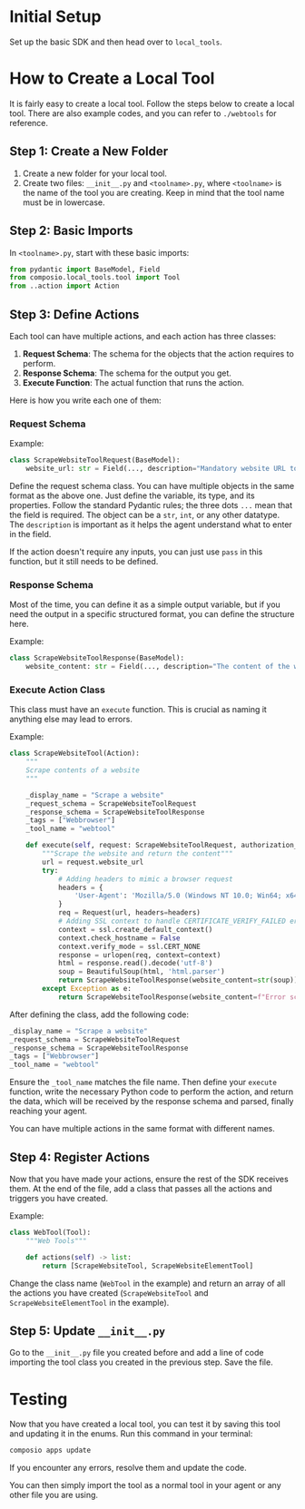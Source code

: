 # Initial Setup

Set up the basic SDK and then head over to `local_tools`.

# How to Create a Local Tool

It is fairly easy to create a local tool. Follow the steps below to create a local tool. There are also example codes, and you can refer to `./webtools` for reference.

## Step 1: Create a New Folder

1. Create a new folder for your local tool.
2. Create two files: `__init__.py` and `<toolname>.py`, where `<toolname>` is the name of the tool you are creating. Keep in mind that the tool name must be in lowercase.

## Step 2: Basic Imports

In `<toolname>.py`, start with these basic imports:

```python
from pydantic import BaseModel, Field
from composio.local_tools.tool import Tool
from ..action import Action
```

## Step 3: Define Actions

Each tool can have multiple actions, and each action has three classes:

1. **Request Schema**: The schema for the objects that the action requires to perform.
2. **Response Schema**: The schema for the output you get.
3. **Execute Function**: The actual function that runs the action.

Here is how you write each one of them:

### Request Schema

Example:

```python
class ScrapeWebsiteToolRequest(BaseModel):
    website_url: str = Field(..., description="Mandatory website URL to read the file")
```

Define the request schema class. You can have multiple objects in the same format as the above one. Just define the variable, its type, and its properties. Follow the standard Pydantic rules; the three dots `...` mean that the field is required. The object can be a `str`, `int`, or any other datatype. The `description` is important as it helps the agent understand what to enter in the field.

If the action doesn't require any inputs, you can just use `pass` in this function, but it still needs to be defined.

### Response Schema

Most of the time, you can define it as a simple output variable, but if you need the output in a specific structured format, you can define the structure here.

Example:

```python
class ScrapeWebsiteToolResponse(BaseModel):
    website_content: str = Field(..., description="The content of the website")
```

### Execute Action Class

This class must have an `execute` function. This is crucial as naming it anything else may lead to errors.

Example:

```python
class ScrapeWebsiteTool(Action):
    """
    Scrape contents of a website
    """

    _display_name = "Scrape a website"
    _request_schema = ScrapeWebsiteToolRequest
    _response_schema = ScrapeWebsiteToolResponse
    _tags = ["Webbrowser"]
    _tool_name = "webtool"

    def execute(self, request: ScrapeWebsiteToolRequest, authorization_data: dict = {}):
        """Scrape the website and return the content"""
        url = request.website_url
        try:
            # Adding headers to mimic a browser request
            headers = {
                'User-Agent': 'Mozilla/5.0 (Windows NT 10.0; Win64; x64) AppleWebKit/537.36 (KHTML, like Gecko) Chrome/58.0.3029.110 Safari/537.3'
            }
            req = Request(url, headers=headers)
            # Adding SSL context to handle CERTIFICATE_VERIFY_FAILED error
            context = ssl.create_default_context()
            context.check_hostname = False
            context.verify_mode = ssl.CERT_NONE
            response = urlopen(req, context=context)
            html = response.read().decode('utf-8')
            soup = BeautifulSoup(html, 'html.parser')
            return ScrapeWebsiteToolResponse(website_content=str(soup))
        except Exception as e:
            return ScrapeWebsiteToolResponse(website_content=f"Error scraping website: {e}")
```

After defining the class, add the following code:

```python
_display_name = "Scrape a website"
_request_schema = ScrapeWebsiteToolRequest
_response_schema = ScrapeWebsiteToolResponse
_tags = ["Webbrowser"]
_tool_name = "webtool"
```

Ensure the `_tool_name` matches the file name. Then define your `execute` function, write the necessary Python code to perform the action, and return the data, which will be received by the response schema and parsed, finally reaching your agent.

You can have multiple actions in the same format with different names.

## Step 4: Register Actions

Now that you have made your actions, ensure the rest of the SDK receives them. At the end of the file, add a class that passes all the actions and triggers you have created.

Example:

```python
class WebTool(Tool):
    """Web Tools"""

    def actions(self) -> list:
        return [ScrapeWebsiteTool, ScrapeWebsiteElementTool]
```

Change the class name (`WebTool` in the example) and return an array of all the actions you have created (`ScrapeWebsiteTool` and `ScrapeWebsiteElementTool` in the example).

## Step 5: Update `__init__.py`

Go to the `__init__.py` file you created before and add a line of code importing the tool class you created in the previous step. Save the file.

# Testing

Now that you have created a local tool, you can test it by saving this tool and updating it in the enums. Run this command in your terminal:

```bash
composio apps update
```

If you encounter any errors, resolve them and update the code.

You can then simply import the tool as a normal tool in your agent or any other file you are using.
